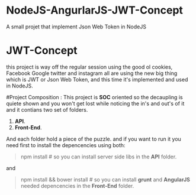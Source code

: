 # NodeJS-AngurlarJS-JWT-Concept
A small projet that implement Json Web Token in NodeJS

# JWT-Concept
this project is way off the regular session using the good ol cookies, Facebook Google twitter and instagram all are using the new big thing which is 
JWT or Json Web Token, and this time it's implemented and used in NodeJS.

#Project Composition : 
This project is **SOC** oriented so the decaupling is quiete shown and you won't get lost while noticing the in's and out's of it and it contians two set of folders.

1. **API**.
2. **Front-End**.

And each folder hold a piece of the puzzle. and if you want to run it you need first to install the depencencies using both:

> npm install # so you can install server side libs in the **API** folder.

and 

> npm install && bower install # so you can install **grunt** and **AngularJS** needed depencencies in the **Front-End** folder.
